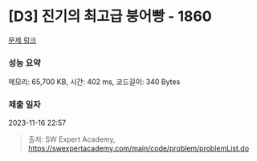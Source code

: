 # [D3] 진기의 최고급 붕어빵 - 1860 

[문제 링크](https://swexpertacademy.com/main/code/problem/problemDetail.do?contestProbId=AV5LsaaqDzYDFAXc) 

### 성능 요약

메모리: 65,700 KB, 시간: 402 ms, 코드길이: 340 Bytes

### 제출 일자

2023-11-16 22:57



> 출처: SW Expert Academy, https://swexpertacademy.com/main/code/problem/problemList.do